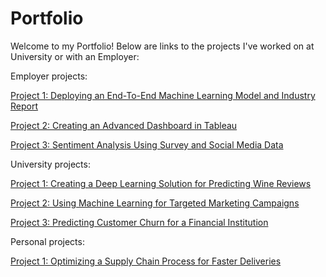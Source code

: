 # Portfolio
Welcome to my Portfolio! Below are links to the projects I've worked on at University or with an Employer: 


Employer projects: 

[Project 1: Deploying an End-To-End Machine Learning Model and Industry Report](https://github.com/tristinburd/employer-end-to-end-project/blob/main/README.md)

[Project 2: Creating an Advanced Dashboard in Tableau](https://github.com/tristinburd/employer-advanced-dashboard/tree/main)

[Project 3: Sentiment Analysis Using Survey and Social Media Data](https://github.com/tristinburd/employer-sentiment-analysis/tree/main)


University projects: 

[Project 1: Creating a Deep Learning Solution for Predicting Wine Reviews](https://github.com/tristinburd/deep-learning-for-wine-reviews/tree/main)

[Project 2: Using Machine Learning for Targeted Marketing Campaigns](https://github.com/tristinburd/machine-learning-for-targeted-marketing/tree/main)

[Project 3: Predicting Customer Churn for a Financial Institution](https://github.com/tristinburd/predicting-customer-churn-for-financial-institution/tree/main)


Personal projects: 

[Project 1: Optimizing a Supply Chain Process for Faster Deliveries](https://github.com/tristinburd/supply-chain-optimization/tree/main)
